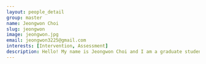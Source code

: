 ```yaml
---
layout: people_detail
group: master
name: Jeongwon Choi
slug: jeongwon
image: jeongwon.jpg
email: jeongwon3225@gmail.com
interests: [Intervention, Assessment]
description: Hello! My name is Jeongwon Choi and I am a graduate student at Ewha Womans University. I received B.A. in Linguistics at University of Washington-Seattle. My fields of interest are language development in bilingual and multicultural children, and parent training. I always loved working with children so I am very excited to be a part of CLL.
---
```

